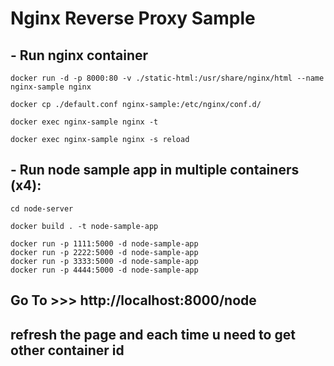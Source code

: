 # Nginx Reverse Proxy Sample

## - Run nginx container 
```
docker run -d -p 8000:80 -v ./static-html:/usr/share/nginx/html --name nginx-sample nginx

docker cp ./default.conf nginx-sample:/etc/nginx/conf.d/

docker exec nginx-sample nginx -t

docker exec nginx-sample nginx -s reload
```

## - Run node sample app in multiple containers (x4):
```
cd node-server

docker build . -t node-sample-app 

docker run -p 1111:5000 -d node-sample-app 
docker run -p 2222:5000 -d node-sample-app 
docker run -p 3333:5000 -d node-sample-app 
docker run -p 4444:5000 -d node-sample-app 
```

## Go To >>> http://localhost:8000/node
## refresh the page and each time u need to get other container id
